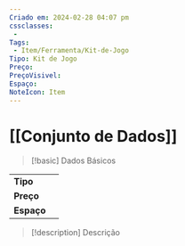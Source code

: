 ```yaml
---
Criado em: 2024-02-28 04:07 pm
cssclasses:
 - 
Tags:
 - Item/Ferramenta/Kit-de-Jogo
Tipo: Kit de Jogo
Preço: 
PreçoVisivel: 
Espaço: 
NoteIcon: Item
---
```

# [[Conjunto de Dados]]

> [!basic] Dados Básicos
> 
|            |     |
| ---------- |:---:|
| **Tipo**   |     |
| **Preço**  |     |
| **Espaço** |     |
>
 
> [!description] Descrição
> 
>
